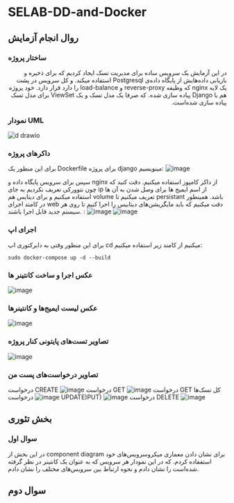 # SELAB-DD-and-Docker

## روال انجام آزمایش
### ساختار پروژه
<div dir="rtl">
در این آزمایش یک سرویس ساده برای مدیریت تسک ایجاد کردیم که برای ذخیره و بازیابی داده‌هایش از پایگاه داده‌ی Postgresql استفاده میکند. و کل سرویس در پشت یک لایه nginx که وظیفه reverse-proxy و load-balance را دارد قرار دارد. خود پروژه هم با Django پیاده سازی شده. که صرفا یک مدل تسک و یک ViewSet برای مدل تسک پیاده سازی شده‌است.
</div>

### نمودار UML
![d drawio](https://github.com/mohammadhnz/SELAB-DD-and-Docker/assets/59181719/0c26ba7a-25ef-45d5-9c93-e49811ce6479)


### داکرهای پروژه

برای این منظور یک Dockerfile برای پروژه django مینویسیم:
![image](https://github.com/mohammadhnz/SELAB-DD-and-Docker/assets/59181719/8be98806-9d52-49d6-96a2-a98e5ebd9d6d)


سپس برای سرویس پایگاه داده و nginx از داکر کامپوز استفاده میکنیم. دقت کنید که چون نتوورکی تعریف نکردیم به جای ip از اسم ایمیج ها برای وصل شدن به آن ها استفاده میکنیم و برای دیتایس هم volume تعریف میکنیم تا persistant باشد. همینطور در کامند اجرای web دقت میکنیم که باید مایگریشن‌های دیتابیس را اجرا کنیم تا روی هر سیستم جدید قابل اجرا باشند. :
 ![image](https://github.com/mohammadhnz/SELAB-DD-and-Docker/assets/59181719/3fae2f0f-8aa3-4c31-8a62-4277ba81f325)
![image](https://github.com/mohammadhnz/SELAB-DD-and-Docker/assets/59181719/cdbe6d0a-9891-4a6b-bfe9-99acb40fd233)


### اجرای اپ
برای این منظور وقتی  به دایرکتوری اپ cd میکنیم از کامند زیر استفاده میکنیم:
‍‍‍
```
sudo docker-compose up -d --build
```
### عکس اجرا و ساخت کانتینر ها
![image](https://github.com/mohammadhnz/SELAB-DD-and-Docker/assets/59181719/34bf90ad-8d2b-4970-85ab-fb95cfcfbc4c)

### عکس لیست ایمیج‌ها و کانتینرها
![image](https://github.com/mohammadhnz/SELAB-DD-and-Docker/assets/59181719/36fa3290-f6b0-4142-a2a0-dd06da9a0b4b)

### تصاویر تست‌های پایتونی کنار پروژه
![image](https://github.com/mohammadhnz/SELAB-DD-and-Docker/assets/59181719/b2e6611c-0b6f-4f7a-ab90-5e3391ef1dfc)
### تصاویر درخواست‌های پست من
درخواست CREATE
![image](https://github.com/mohammadhnz/SELAB-DD-and-Docker/assets/59181719/97a08851-91b8-49f2-949c-27b5d87ee283)
درخواست GET
![image](https://github.com/mohammadhnz/SELAB-DD-and-Docker/assets/59181719/65973488-f6a3-4260-8d61-1329b60bb13c)
درخواست GET کل تسک‌ها
![image](https://github.com/mohammadhnz/SELAB-DD-and-Docker/assets/59181719/471a53ff-584e-459e-b6c2-f3de321f439e)
درخواست UPDATE)PUT) 
![image](https://github.com/mohammadhnz/SELAB-DD-and-Docker/assets/59181719/cf8e9afb-584b-4bfa-b3dd-64ca855a3070)
درخواست DELETE
![image](https://github.com/mohammadhnz/SELAB-DD-and-Docker/assets/59181719/1d22aa18-6c86-47fd-80f3-a5d174f94d0f)


## بخش تئوری
### سوال اول 
در این بخش از component diagram برای نشان دادن معماری میکروسرویس‌های خود استففاده کردم. که در این نمودار هر سرویس که به عنوان یک کانتینر در نظر گرفته شده‌است را نشان دادم و نحوه ارتباط بین سرویس‌های مختلف را نشان دادم.

## سوال دوم


